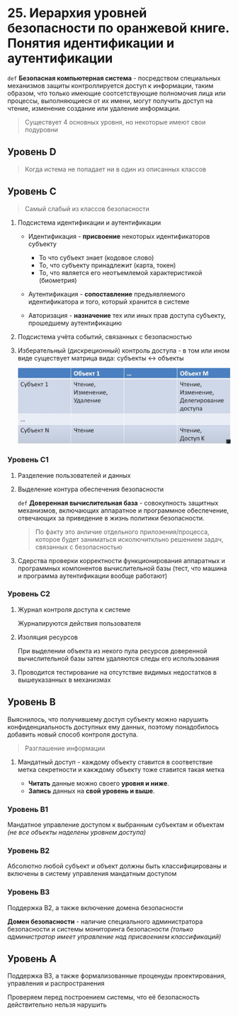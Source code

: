 # 25. Иерархия уровней безопасности по оранжевой книге. Понятия идентификации и аутентификации

`def` **Безопасная компьютерная система** - посредством специальных механизмов защиты контроллируется доступ к информации, таким образом, что только имеющие соотсетствующие полномочия лица или процессы, выполняющиеся от их имени, могут получить доступ на чтение, изменение создание или удаление информации.

> Существует 4 основных уровня, но некоторые имеют свои подуровни

## Уровень D

> Когда истема не попадает ни в один из описанных классов

## Уровень C

> Самый слабый из классов безопасности

1. Подсистема идентификации и аутентификации

    - Идентификация - **присвоение** некоторых идентификаторов субъекту

        - То что субъект знает (кодовое слово)
        - То, что субъекту принадлежит (карта, токен)
        - То, что является его неотъемлемой характеристикой (биометрия)

    - Аутентификация - **сопоставление** предъявляемого идентификатора и того, который хранится в системе

    - Авторизация - **назначение** тех или иных прав доступа субъекту, прошедшему аутентификацию

2. Подсистема учёта событий, связанных с безопасностью

3. Изберательный (дискреционный) контроль доступа - в том или ином виде существует матрица вида: субъекты <-> объекты
  
    ![Дискреционный контроль](.././../../images/control.jpg)

### Уровень C1

1. Разделение пользователей и данных
2. Выделение контура обеспечения безопасности

    `def` **Доверенная вычислительная база** - совокупность защитных механизмов, включающих аппаратное и программное обеспечение, отвечающих за приведение в жизнь политики безопасности.

    > По факту это анличие отдельного прилоэения/процесса, которое будет заниматься исколючиткльно решением задач, связанных с безопасностью

3. Сдерства проверки корректности функционирования аппаратных и программных компонентов вычислительной базы (тест, что машина и программа аутентификации вообще работают)

### Уровень C2

1. Журнал контроля доступа к системе

    Журналируются действия пользователя

2. Изоляция ресурсов

    При выделении объекта из некого пула ресурсов доверенной вычислительной базы затем удаляются следы его использования

3. Проводится тестирование на отсутствие видимых недостатков в вышеуказанных в механизмах

## Уровень B

Выяснилось, что получившему доступ субъекту можно нарушить конфиденциальность доступных ему данных, поэтому понадобилось добавить новый способ контроля доступа.

> Разглашение информации

1. Мандатный доступ - каждому объекту ставится в соответствие метка секретности и какждому объекту тоже ставится такая метка

    - **Читать** данные можно своего **уровня и ниже**.
    - **Запись** данных на **свой уровень и выше**.

### Уровень B1

Мандатное управление доступом к выбранным субъектам и объектам _(не все объекты наделены уровнем доступа)_

### Уровень B2

Абсолютно любой субъект и объект должны быть классифицированы и включены в систему управления мандатным доступом

### Уровень B3

Поддержка B2, а также включение домена безопасности

**Домен безопасности** - наличие специального администратора безопасности и системы мониторинга безопасности _(только администратор имеет управление над присвоением классификаций)_

## Уровень A

Поддержка B3, а также формализованные проценуды проектирования, управления и распространения

Проверяем перед построением системы, что её безопасность действительно нельзя нарушить

